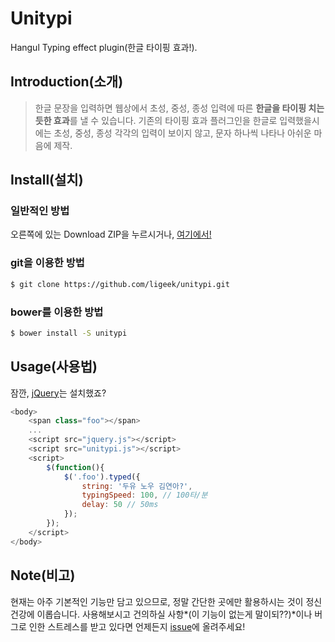Unitypi
=========
Hangul Typing effect plugin(한글 타이핑 효과!).

Introduction(소개)
----
>한글 문장을 입력하면 웹상에서 초성, 중성, 종성 입력에 따른 **한글을 타이핑 치는듯한 효과**를 낼 수 있습니다. 기존의 타이핑 효과 플러그인을 한글로 입력했을시에는 초성, 중성, 종성 각각의 입력이 보이지 않고, 문자 하나씩 나타나 아쉬운 마음에 제작.  


Install(설치)
----
### 일반적인 방법
오른쪽에 있는 Download ZIP을 누르시거나, [여기에서!](https://github.com/ligeek/unitypi/archive/master.zip)

### git을 이용한 방법
~~~ sh
$ git clone https://github.com/ligeek/unitypi.git
~~~

### bower를 이용한 방법
~~~ sh 
$ bower install -S unitypi
~~~

Usage(사용법)
----
잠깐, [jQuery](http://jquery.com)는 설치했죠?
~~~ javascript
<body>
    <span class="foo"></span>
    ...
    <script src="jquery.js"></script>
    <script src="unitypi.js"></script>
    <script>
      	$(function(){
          	$('.foo').typed({
    		    string: '두유 노우 김연아?',
                typingSpeed: 100, // 100타/분
                delay: 50 // 50ms
          	});
      	});
    </script>
</body>
~~~

Note(비고)
----
현재는 아주 기본적인 기능만 담고 있으므로, 정말 간단한 곳에만 활용하시는 것이 정신건강에 이롭습니다. 사용해보시고 건의하실 사항*(이 기능이 없는게 말이되??)*이나 버그로 인한 스트레스를 받고 있다면 언제든지 [issue](https://github.com/ligeek/unitypi/issues)에 올려주세요!

